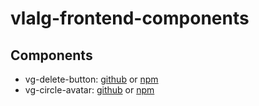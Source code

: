 # vlalg-frontend-components

## Components
- vg-delete-button: [github](https://github.com/VemLavarALoucaGamers/vlalg-frontend-components/tree/main/vue-components/vg-delete-button) or [npm](https://www.npmjs.com/package/@vemlavaraloucagamers/vg-delete-button)
- vg-circle-avatar: [github](https://github.com/VemLavarALoucaGamers/vlalg-frontend-components/tree/main/vue-components/vg-circle-avatar) or [npm](https://www.npmjs.com/package/@vemlavaraloucagamers/vg-circle-avatar)
